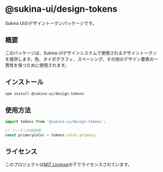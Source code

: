 # @sukina-ui/design-tokens

Sukina UIのデザイントークンパッケージです。

## 概要

このパッケージは、Sukina UIデザインシステムで使用されるデザイントークンを提供します。色、タイポグラフィ、スペーシング、その他のデザイン要素の一貫性を保つために使用されます。

## インストール

```bash
npm install @sukina-ui/design-tokens
```

## 使用方法

```javascript
import tokens from '@sukina-ui/design-tokens';

// トークンの使用例
const primaryColor = tokens.color.primary;
```

## ライセンス

このプロジェクトは[MIT License](LICENSE)の下でライセンスされています。
